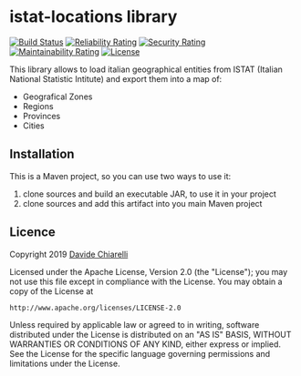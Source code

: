 # istat-locations library

[![Build Status](https://travis-ci.org/dachiarelli89/istat-locations.svg?branch=master)](https://travis-ci.org/dachiarelli89/istat-locations) 
[![Reliability Rating](https://sonarcloud.io/api/project_badges/measure?project=dachiarelli89_istat-locations&metric=reliability_rating)](https://sonarcloud.io/dashboard?id=dachiarelli89_istat-locations)
[![Security Rating](https://sonarcloud.io/api/project_badges/measure?project=dachiarelli89_istat-locations&metric=security_rating)](https://sonarcloud.io/dashboard?id=dachiarelli89_istat-locations)
[![Maintainability Rating](https://sonarcloud.io/api/project_badges/measure?project=dachiarelli89_istat-locations&metric=sqale_rating)](https://sonarcloud.io/dashboard?id=dachiarelli89_istat-locations)
[![License](https://img.shields.io/badge/License-Apache%202.0-blue.svg)](https://opensource.org/licenses/Apache-2.0)


This library allows to load italian geographical entities from ISTAT (Italian National Statistic Intitute) and export them into a map of:
- Geografical Zones
- Regions
- Provinces
- Cities

## Installation

This is a Maven project, so you can use two ways to use it:
1) clone sources and build an executable JAR, to use it in your project
2) clone sources and add this artifact into you main Maven project

## Licence 

Copyright 2019 [Davide Chiarelli](https://github.com/dachiarelli89)

Licensed under the Apache License, Version 2.0 (the "License");
you may not use this file except in compliance with the License.
You may obtain a copy of the License at

    http://www.apache.org/licenses/LICENSE-2.0

Unless required by applicable law or agreed to in writing, software
distributed under the License is distributed on an "AS IS" BASIS,
WITHOUT WARRANTIES OR CONDITIONS OF ANY KIND, either express or implied.
See the License for the specific language governing permissions and
limitations under the License.
